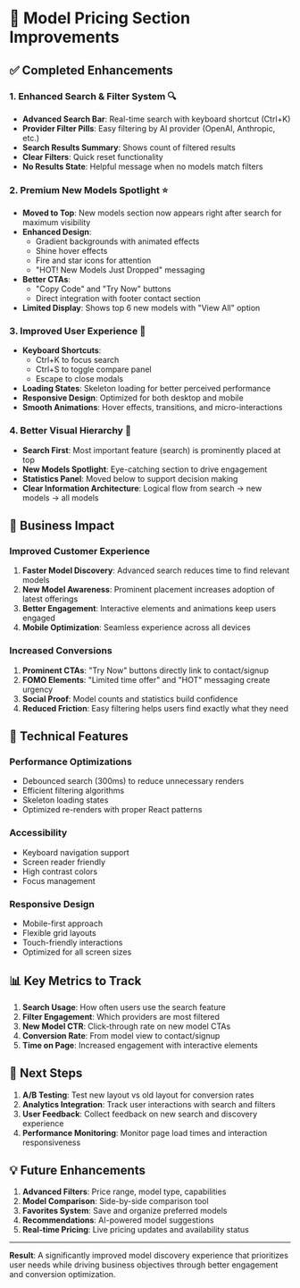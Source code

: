 # 🚀 Model Pricing Section Improvements

## ✅ Completed Enhancements

### 1. **Enhanced Search & Filter System** 🔍
- **Advanced Search Bar**: Real-time search with keyboard shortcut (Ctrl+K)
- **Provider Filter Pills**: Easy filtering by AI provider (OpenAI, Anthropic, etc.)
- **Search Results Summary**: Shows count of filtered results
- **Clear Filters**: Quick reset functionality
- **No Results State**: Helpful message when no models match filters

### 2. **Premium New Models Spotlight** ⭐
- **Moved to Top**: New models section now appears right after search for maximum visibility
- **Enhanced Design**: 
  - Gradient backgrounds with animated effects
  - Shine hover effects
  - Fire and star icons for attention
  - "HOT! New Models Just Dropped" messaging
- **Better CTAs**: 
  - "Copy Code" and "Try Now" buttons
  - Direct integration with footer contact section
- **Limited Display**: Shows top 6 new models with "View All" option

### 3. **Improved User Experience** 💫
- **Keyboard Shortcuts**: 
  - Ctrl+K to focus search
  - Ctrl+S to toggle compare panel
  - Escape to close modals
- **Loading States**: Skeleton loading for better perceived performance
- **Responsive Design**: Optimized for both desktop and mobile
- **Smooth Animations**: Hover effects, transitions, and micro-interactions

### 4. **Better Visual Hierarchy** 🎨
- **Search First**: Most important feature (search) is prominently placed at top
- **New Models Spotlight**: Eye-catching section to drive engagement
- **Statistics Panel**: Moved below to support decision making
- **Clear Information Architecture**: Logical flow from search → new models → all models

## 🎯 Business Impact

### **Improved Customer Experience**
1. **Faster Model Discovery**: Advanced search reduces time to find relevant models
2. **New Model Awareness**: Prominent placement increases adoption of latest offerings
3. **Better Engagement**: Interactive elements and animations keep users engaged
4. **Mobile Optimization**: Seamless experience across all devices

### **Increased Conversions**
1. **Prominent CTAs**: "Try Now" buttons directly link to contact/signup
2. **FOMO Elements**: "Limited time offer" and "HOT" messaging create urgency
3. **Social Proof**: Model counts and statistics build confidence
4. **Reduced Friction**: Easy filtering helps users find exactly what they need

## 🔧 Technical Features

### **Performance Optimizations**
- Debounced search (300ms) to reduce unnecessary renders
- Efficient filtering algorithms
- Skeleton loading states
- Optimized re-renders with proper React patterns

### **Accessibility**
- Keyboard navigation support
- Screen reader friendly
- High contrast colors
- Focus management

### **Responsive Design**
- Mobile-first approach
- Flexible grid layouts
- Touch-friendly interactions
- Optimized for all screen sizes

## 📊 Key Metrics to Track

1. **Search Usage**: How often users use the search feature
2. **Filter Engagement**: Which providers are most filtered
3. **New Model CTR**: Click-through rate on new model CTAs
4. **Conversion Rate**: From model view to contact/signup
5. **Time on Page**: Increased engagement with interactive elements

## 🚀 Next Steps

1. **A/B Testing**: Test new layout vs old layout for conversion rates
2. **Analytics Integration**: Track user interactions with search and filters
3. **User Feedback**: Collect feedback on new search and discovery experience
4. **Performance Monitoring**: Monitor page load times and interaction responsiveness

## 💡 Future Enhancements

1. **Advanced Filters**: Price range, model type, capabilities
2. **Model Comparison**: Side-by-side comparison tool
3. **Favorites System**: Save and organize preferred models
4. **Recommendations**: AI-powered model suggestions
5. **Real-time Pricing**: Live pricing updates and availability status

---

**Result**: A significantly improved model discovery experience that prioritizes user needs while driving business objectives through better engagement and conversion optimization.
